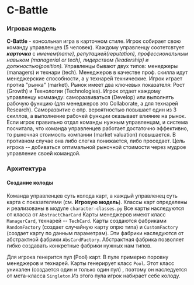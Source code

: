 # C-Battle

### Игровая модель

**C-Battle** - консольная игра в карточном стиле. Игрок собирает свою команду  управленцев (5 человек). Каждому управленцу соотетсвтует ***карточка*** с *именем(name), репутацией(reputation), профессиональным навыком (managerial or tech), лидерством (leadership) и должностью(position).*  Управленцы бывают двух типов: менеджеры (managers) и технари (tech). Менеджеров в качестве проф. скилла идут менеджерские способности, а у технарей технические. Игрок играет против "рынка" (market). Рынок имеет два ключевых показателя: Рост (Growth) и Технологии (Technologies). Игрок отдает каждому управленцу комманду: саморазвиваться (Develop) или выполнять рабочую функцию (для менеджеров это Collaborate, а для технарей Research). Саморазвитие с опр. вероятностью повышает один из 3 скиллов, а выполнение рабочей функции  оказывает влияние на рынок. Если игрок правильно отдал команды нужным управленцам, и система посчитала, что команда управленцев работает достаточно эффективно, то рыночная стоимость  компании (market valuation) повышается. В противном случае она либо слегка понижается, либо проседает. Цель игрока -- добиваться оптимальной рыночной стоимости через мудрое управление своей командой.

### Архитектура

#### Создание колоды

Команда управленцев суть колода карт, а каждый управленец суть карта с показателями (см. **Игровую модель**). Классы карт определены и реализованы в модуле `character-classes.py` Все карты наследуются от класса от `AbstractCharCard` Карты менеджеров имеют класс `ManagerCard`, технарей -- `TechCard`. Карты создаются фабриками `RandomFactory` (создает случайную карту опрю типа) и `CustomFactory` (создает карту по данным параметрам). Эти фабрики наследуются от абстрактной фабрики `AbsCardFactory`. Абстрактная фабрика позволяет гибко создавать конкретные фабрики нужных нам типов.

Для игрока генерится пул (Pool) карт. В пуле примерно поровну менеджеров и технарей. Карты генерирует класс `Pool`. Этот класс уникален (создается один и только один пул) , поэтому он наследуется от мета-класса `Singleton`.Из этого пула игрок набирает себе колоду.